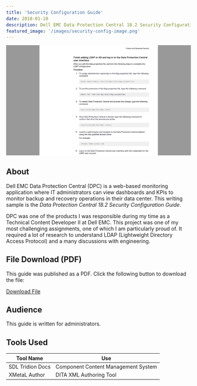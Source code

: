 ```yaml
---
title: 'Security Configuration Guide'
date: 2018-01-10
description: Dell EMC Data Protection Central 18.2 Security Configuration Guide
featured_image: '/images/security-config-image.png'
---
```


![](/images/security-config-image.png)

## About

Dell EMC Data Protection Central (DPC) is a web-based monitoring application where IT administrators can view dashboards and KPIs to monitor backup and recovery operations in their data center. This writing sample is the <em>Data Protection Central 18.2 Security Configuration Guide</em>. 

DPC was one of the products I was responsible during my time as a Technical Content Developer II at Dell EMC. This project was one of my most challenging assignments, one of which I am particularly proud of. It required a lot of research to understand LDAP (Lightweight Directory Access Protocol) and a many discussions with engineering. 

## File Download (PDF)

This guide was published as a PDF. Click the following button to download the file:

<a href="/uploads/Data Protection Central 18.2 Security Configuration Guide.pdf" class="button button--large">Download File</a>

## Audience

This guide is written for administrators.

## Tools Used 

<table>
	<thead>
		<tr>
			<th>Tool Name</th>
			<th>Use</th>
		</tr>
	</thead>
	<tbody>
		<tr>
			<td>SDL Tridion Docs</td>
			<td>Component Content Management System</td>
		</tr>
		<tr>
			<td>XMetaL Author</td>
			<td>DITA XML Authoring Tool</td>
		</tr>
	</tbody>
</table>